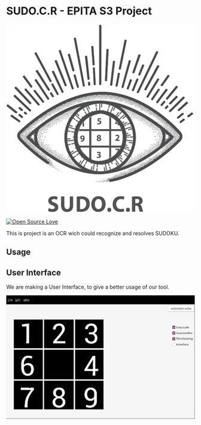 # SUDO.C.R - EPITA S3 Project

<img src="Ressources/L.png" width="500" height="500" />

[![Open Source Love](https://badges.frapsoft.com/os/v1/open-source.png?v=103)](https://github.com/ellerbrock/open-source-badges/)

This is project is an OCR wich could recognize and resolves SUDOKU.

## Usage

## User Interface
We are making a User Interface, to give a better usage of our tool.

<img src="Ressources/UI.png"/>
